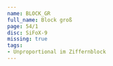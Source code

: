```yaml
---
name: BLOCK_GR
full_name: Block groß
page: 54/1
disc: SiFoX-9
missing: true
tags:
- Unproportional im Ziffernblock
---
```

